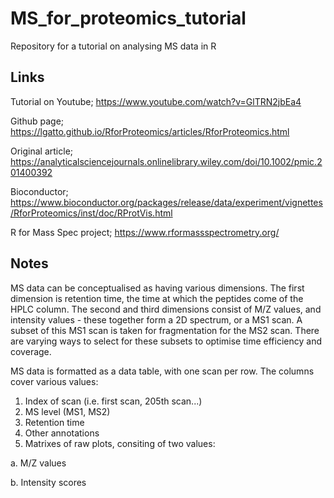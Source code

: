 # MS_for_proteomics_tutorial
Repository for a tutorial on analysing MS data in R

## Links
Tutorial on Youtube; https://www.youtube.com/watch?v=GlTRN2jbEa4

Github page; https://lgatto.github.io/RforProteomics/articles/RforProteomics.html

Original article; https://analyticalsciencejournals.onlinelibrary.wiley.com/doi/10.1002/pmic.201400392

Bioconductor; https://www.bioconductor.org/packages/release/data/experiment/vignettes/RforProteomics/inst/doc/RProtVis.html

R for Mass Spec project; https://www.rformassspectrometry.org/

## Notes
MS data can be conceptualised as having various dimensions.
The first dimension is retention time, the time at which the peptides come of the HPLC column.
The second and third dimensions consist of M/Z values, and intensity values - these together form a 2D spectrum, or a MS1 scan.
A subset of this MS1 scan is taken for fragmentation for the MS2 scan. There are varying ways to select for these subsets to optimise time efficiency and coverage.

MS data is formatted as a data table, with one scan per row. The columns cover various values:
1. Index of scan (i.e. first scan, 205th scan...)
2. MS level (MS1, MS2)
3. Retention time
4. Other annotations
5. Matrixes of raw plots, consiting of two values:

a. M/Z values

b. Intensity scores
